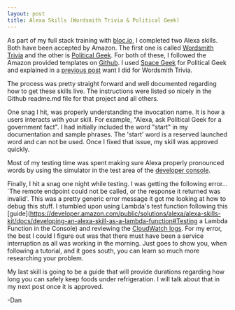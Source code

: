 ```yaml
---
layout: post
title: Alexa Skills (Wordsmith Trivia & Political Geek)
---
```


As part of my full stack training with [bloc.io](bloc.io), I completed two Alexa skills. Both have been accepted by Amazon. The first one is called [Wordsmith Trivia](https://github.com/dale3h/alexa-skills-list/tree/master/skills/B01G91DCFI) and the other is [Political Geek](https://github.com/builditdan/politicalgeek). For both of these, I followed the Amazon provided templates on [Github](https://github.com/amzn/alexa-skills-kit-js). I used [Space Geek](https://github.com/amzn/alexa-skills-kit-js/tree/master/samples/spaceGeek) for Political Geek and explained in a [previous post](http://builditdan.github.io/2016/05/27/alexa-development-platform.html) want I did for Wordsmith Trivia.

The process was pretty straight forward and well documented regarding how to get these skills live. The instructions were listed so nicely in the Github readme.md file for that project and all others.

One snag I hit, was properly understanding the invocation name. It is how a users interacts with your skill. For example, "Alexa, ask Political Geek for a government fact". I had initially included the word "start" in my documentation and sample phrases. The 'start' word is a reserved launched word and can not be used. Once I fixed that issue, my skill was approved quickly.

Most of my testing time was spent making sure Alexa properly pronounced words by using the simulator in the test area of the [developer console](https://developer.amazon.com/home.html).

Finally, I hit a snag one night while testing. I was getting the following error... `The remote endpoint could not be called, or the response it returned was invalid'. This was a pretty generic error message it got me looking at how to debug this stuff. I stumbled upon using Lambda's test function following this [guide](https://developer.amazon.com/public/solutions/alexa/alexa-skills-kit/docs/developing-an-alexa-skill-as-a-lambda-function#Testing a Lambda Function in the Console) and reviewing the [CloudWatch logs](http://docs.aws.amazon.com/lambda/latest/dg/monitoring-functions-logs.html). For my error, the best I could I figure out was that there must have been a service interruption as all was working in the morning. Just goes to show you, when following a tutorial, and it goes south, you can learn so much more researching your problem.

My last skill is going to be a guide that will provide durations regarding how long you can safely keep foods under refrigeration. I will talk about that in my next post once it is approved.


-Dan
